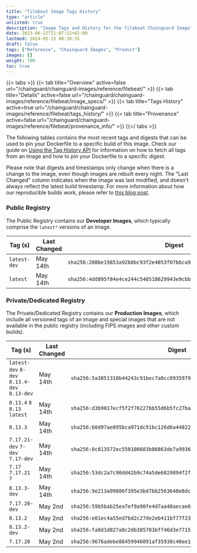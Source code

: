 ```yaml
---
title: "filebeat Image Tags History"
type: "article"
unlisted: true
description: "Image Tags and History for the filebeat Chainguard Image"
date: 2023-06-22T11:07:52+02:00
lastmod: 2024-05-15 00:39:35
draft: false
tags: ["Reference", "Chainguard Images", "Product"]
images: []
weight: 700
toc: true
---
```


{{< tabs >}}
{{< tab title="Overview" active=false url="/chainguard/chainguard-images/reference/filebeat/" >}}
{{< tab title="Details" active=false url="/chainguard/chainguard-images/reference/filebeat/image_specs/" >}}
{{< tab title="Tags History" active=true url="/chainguard/chainguard-images/reference/filebeat/tags_history/" >}}
{{< tab title="Provenance" active=false url="/chainguard/chainguard-images/reference/filebeat/provenance_info/" >}}
{{</ tabs >}}

The following tables contains the most recent tags and digests that can be used to pin your Dockerfile to a specific build of this image. Check our guide on [Using the Tag History API](/chainguard/chainguard-images/using-the-tag-history-api/) for information on how to fetch all tags from an image and how to pin your Dockerfile to a specific digest.

Please note that digests and timestamps only change when there is a change to the image, even though images are rebuilt every night. The "Last Changed" column indicates when the image was last modified, and doesn't always reflect the latest build timestamp. For more information about how our reproducible builds work, please refer to [this blog post](https://www.chainguard.dev/unchained/reproducing-chainguards-reproducible-image-builds).

### Public Registry
The Public Registry contains our **Developer Images**, which typically comprise the `latest*` versions of an image.

| Tag (s)       | Last Changed | Digest                                                                    |
|---------------|--------------|---------------------------------------------------------------------------|
|  `latest-dev` | May 14th     | `sha256:208be19853a92b0bc93f2e4053f07bbca98aeee5f08d720339cff5ae258b39eb` |
|  `latest`     | May 14th     | `sha256:4dd895f84e4ce244c540518629943e9cbb2ef12e509ee10e64e5d859dc8c092d` |


### Private/Dedicated Registry
The Private/Dedicated Registry contains our **Production Images**, which include all versioned tags of an image and special images that are not available in the public registry (including FIPS images and other custom builds).

| Tag (s)                                       | Last Changed | Digest                                                                    |
|-----------------------------------------------|--------------|---------------------------------------------------------------------------|
|  `latest-dev` `8-dev` `8.13.4-dev` `8.13-dev` | May 14th     | `sha256:5a3851318b44243c91bec7a0cc09359795a89854157371c25325928a404f44bc` |
|  `8.13.4` `8` `8.13` `latest`                 | May 14th     | `sha256:d3b9017ecf5f2f76227bb55d6b5fc27ba7c07a56d3d4549ee4156fbc048b884d` |
|  `8.13.3`                                     | May 14th     | `sha256:60d97ae895bca971dc91bc126d6a44822441af234336ff00f1f038018c34659e` |
|  `7.17.21-dev` `7-dev` `7.17-dev`             | May 14th     | `sha256:0c813572ec550100883b86863de7a993646f16bdc745749fcc5956fb8f24f7f8` |
|  `7.17` `7.17.21` `7`                         | May 14th     | `sha256:53dc2a7c90dd42b9c74a5de6829894f2f08dd394a287d9f925aaab0d08d53145` |
|  `8.13.3-dev`                                 | May 14th     | `sha256:9e213a99886f395e3bd7bb2563648e8dc5c27872f2abd665094312dd945b0b44` |
|  `7.17.20-dev`                                | May 2nd      | `sha256:59b5bab25ea7ef9a90fe4d7aa48aecae6dd76392956b9be6d1814a2111d08ffd` |
|  `8.13.2`                                     | May 2nd      | `sha256:e01ec4a55ed7bd2c27de2eb411bf77f23e4475fed87185091738b4890270e9e4` |
|  `8.13.2-dev`                                 | May 2nd      | `sha256:fa8d1d827a8c2db385703bff46d3e771562ca2120253f97a7f92a7f8037a47c1` |
|  `7.17.20`                                    | May 2nd      | `sha256:9676adebe86459946091af35938c46ee1ce48f5565b3fe5dcce636f7b04b6c5a` |

